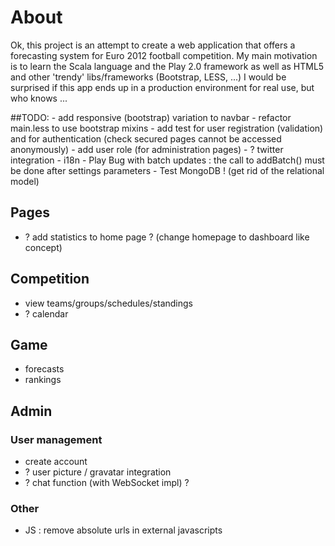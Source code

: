 
# About

Ok, this project is an attempt to create a web application that offers a forecasting system for Euro 2012 football competition.
My main motivation is to learn the Scala language and the Play 2.0 framework as well as HTML5 and other 'trendy' libs/frameworks (Bootstrap, LESS, ...)
I would be surprised if this app ends up in a production environment for real use, but who knows ...

##TODO:
	- add responsive (bootstrap) variation to navbar
	- refactor main.less to use bootstrap mixins
	- add test for user registration (validation) and for authentication (check secured pages cannot be accessed anonymously)
	- add user role (for administration pages)
	- ? twitter integration
	- i18n
	- Play Bug with batch updates : the call to addBatch() must be done after settings parameters
	- Test MongoDB ! (get rid of the relational model)

## Pages

- ? add statistics to home page ? (change homepage to dashboard like concept)
	
## Competition

- view teams/groups/schedules/standings
- ? calendar

## Game

- forecasts
- rankings

## Admin

### User management
- create account
- ? user picture / gravatar integration
- ? chat function (with WebSocket impl) ?
	
### Other
- JS : remove absolute urls in external javascripts
